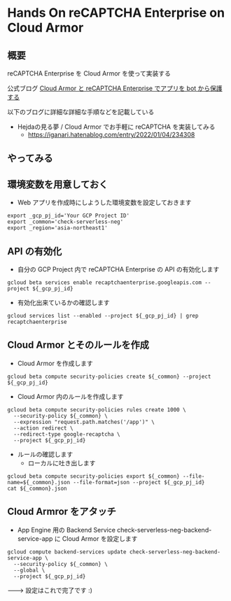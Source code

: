 # Hands On reCAPTCHA Enterprise on Cloud Armor



## 概要

reCAPTCHA Enterprise を Cloud Armor を使って実装する

公式ブログ [Cloud Armor と reCAPTCHA Enterprise でアプリを bot から保護する](https://cloud.google.com/blog/ja/products/identity-security/bot-management-with-google-cloud)

以下のブログに詳細な詳細な手順などを記載している

+ Hejdaの見る夢 / Cloud Armor でお手軽に reCAPTCHA を実装してみる
  + https://iganari.hatenablog.com/entry/2022/01/04/234308

## やってみる


## 環境変数を用意しておく

+ Web アプリを作成時にしようした環境変数を設定しておきます

```
export _gcp_pj_id='Your GCP Project ID'
export _common='check-serverless-neg'
export _region='asia-northeast1'
```

## API の有効化

+ 自分の GCP Project 内で reCAPTCHA Enterprise の API の有効化します

```
gcloud beta services enable recaptchaenterprise.googleapis.com --project ${_gcp_pj_id}
```

+ 有効化出来ているかの確認します

```
gcloud services list --enabled --project ${_gcp_pj_id} | grep recaptchaenterprise
```

## Cloud Armor とそのルールを作成

+ Cloud Armor を作成します

```
gcloud beta compute security-policies create ${_common} --project ${_gcp_pj_id}
```

+ Cloud Armor 内のルールを作成します

```
gcloud beta compute security-policies rules create 1000 \
  --security-policy ${_common} \
  --expression "request.path.matches('/app')" \
  --action redirect \
  --redirect-type google-recaptcha \
  --project ${_gcp_pj_id}
```

+ ルールの確認します
  + ローカルに吐き出します

```
gcloud beta compute security-policies export ${_common} --file-name=${_common}.json --file-format=json --project ${_gcp_pj_id}
cat ${_common}.json
```

## Cloud Armror をアタッチ

+ App Engine 用の Backend Service check-serverless-neg-backend-service-app に Cloud Armor を設定します

```
gcloud compute backend-services update check-serverless-neg-backend-service-app \
  --security-policy ${_common} \
  --global \
  --project ${_gcp_pj_id}
```

---> 設定はこれで完了です :)


